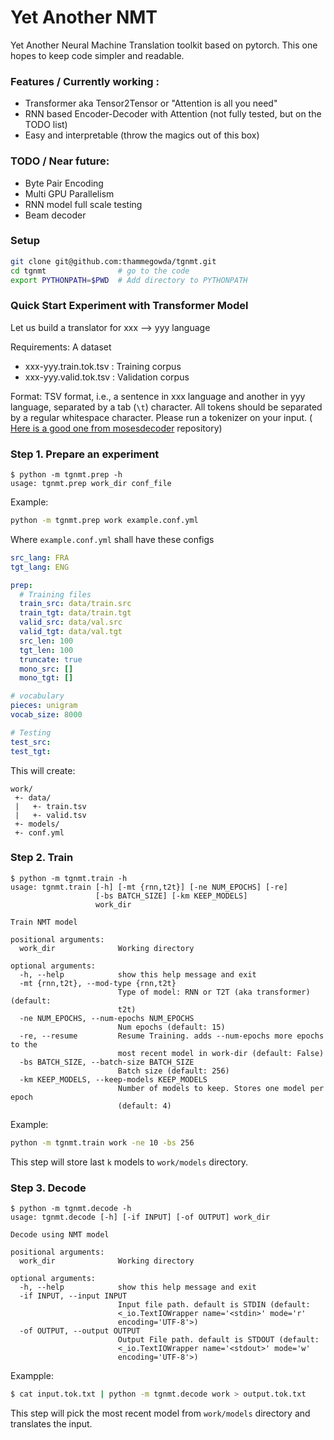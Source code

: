 # Yet Another NMT

Yet Another Neural Machine Translation toolkit based on pytorch.
This one hopes to keep code simpler and readable.


### Features / Currently working :
 + Transformer aka Tensor2Tensor or "Attention is all you need"
 + RNN based Encoder-Decoder with Attention (not fully tested, but on the  TODO list)
 + Easy and interpretable (throw the magics out of this box)


### TODO / Near future:
 + Byte Pair Encoding
 + Multi GPU Parallelism
 + RNN model full scale testing
 + Beam decoder


### Setup

```bash
git clone git@github.com:thammegowda/tgnmt.git
cd tgnmt                # go to the code
export PYTHONPATH=$PWD  # Add directory to PYTHONPATH
```

### Quick Start Experiment with Transformer Model

Let us build a translator for xxx --> yyy language

Requirements: A dataset
 + xxx-yyy.train.tok.tsv : Training corpus
 + xxx-yyy.valid.tok.tsv : Validation corpus

Format: TSV format, i.e., a sentence in xxx language and another in yyy language, separated by a tab (`\t`) character.
All tokens should be separated by a regular whitespace character.
Please run a tokenizer on your input. (
[Here is a good one from mosesdecoder](https://github.com/moses-smt/mosesdecoder/blob/master/scripts/tokenizer/tokenizer.perl) repository)


### Step 1. Prepare an experiment

```
$ python -m tgnmt.prep -h
usage: tgnmt.prep work_dir conf_file

```
Example:

```bash
python -m tgnmt.prep work example.conf.yml
```
Where `example.conf.yml` shall have these configs
```yaml
src_lang: FRA
tgt_lang: ENG

prep:
  # Training files
  train_src: data/train.src
  train_tgt: data/train.tgt
  valid_src: data/val.src
  valid_tgt: data/val.tgt
  src_len: 100
  tgt_len: 100
  truncate: true
  mono_src: []
  mono_tgt: []

# vocabulary
pieces: unigram
vocab_size: 8000

# Testing
test_src:
test_tgt:
```
This will create:

```
work/
 +- data/
 |   +- train.tsv
 |   +- valid.tsv
 +- models/
 +- conf.yml
```

### Step 2. Train

```
$ python -m tgnmt.train -h
usage: tgnmt.train [-h] [-mt {rnn,t2t}] [-ne NUM_EPOCHS] [-re]
                   [-bs BATCH_SIZE] [-km KEEP_MODELS]
                   work_dir

Train NMT model

positional arguments:
  work_dir              Working directory

optional arguments:
  -h, --help            show this help message and exit
  -mt {rnn,t2t}, --mod-type {rnn,t2t}
                        Type of model: RNN or T2T (aka transformer) (default:
                        t2t)
  -ne NUM_EPOCHS, --num-epochs NUM_EPOCHS
                        Num epochs (default: 15)
  -re, --resume         Resume Training. adds --num-epochs more epochs to the
                        most recent model in work-dir (default: False)
  -bs BATCH_SIZE, --batch-size BATCH_SIZE
                        Batch size (default: 256)
  -km KEEP_MODELS, --keep-models KEEP_MODELS
                        Number of models to keep. Stores one model per epoch
                        (default: 4)
```
Example:

```bash
python -m tgnmt.train work -ne 10 -bs 256
```
This step will store last `k` models to `work/models` directory.

### Step 3. Decode

```
$ python -m tgnmt.decode -h
usage: tgnmt.decode [-h] [-if INPUT] [-of OUTPUT] work_dir

Decode using NMT model

positional arguments:
  work_dir              Working directory

optional arguments:
  -h, --help            show this help message and exit
  -if INPUT, --input INPUT
                        Input file path. default is STDIN (default:
                        <_io.TextIOWrapper name='<stdin>' mode='r'
                        encoding='UTF-8'>)
  -of OUTPUT, --output OUTPUT
                        Output File path. default is STDOUT (default:
                        <_io.TextIOWrapper name='<stdout>' mode='w'
                        encoding='UTF-8'>)
```
Exampple:

```bash
$ cat input.tok.txt | python -m tgnmt.decode work > output.tok.txt
```
This step will pick the most recent model from `work/models` directory and translates the input.